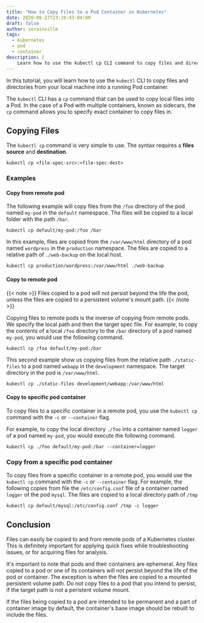 ```yaml
---
title: "How to Copy Files to a Pod Container in Kubernetes"
date: 2020-08-27T23:19:43-04:00
draft: false
author: serainville
tags:
  - kubernetes
  - pod
  - container
description: |
    Learn how to use the kubectl cp CLI command to copy files and directories from your local machine into a container of a running pod.
---
```


In this tutorial, you will learn how to use the `kubectl` CLI to copy files and directories from your local machine into a running Pod container.

The `kubectl` CLI has a `cp` command that can be used to copy local files into a Pod. In the case of a Pod with multiple containers, known as sidecars, the `cp` command allows you to specify exact container to copy files in.

## Copying Files
The `kubectl cp` command is very simple to use. The syntax requires a **files source** and **destination**. 
```shell
kubectl cp <file-spec-src>:<file-spec-dest>
```

### Examples
#### Copy from remote pod
The following example will copy files from the `/foo` directory of the pod named `my-pod` in the `default` namespace. The files will be copied to a local folder with the path `/bar`.

```shell
kubectl cp default/my-pod:/foo /bar
```

In this example, files are copied from the `/var/www/html` directory of a pod named `wordpress` in the `production` namespace. The files are copied to a relative path of `./web-backup` on the local host.

```shell
kubectl cp production/wordpress:/var/www/html ./web-backup
```

#### Copy to remote pod
{{< note >}}
Files copied to a pod will not persist beyond the life the pod, unless the files are copied to a persistent volume's mount path.
{{< /note >}}

Copying files to remote pods is the inverse of copying from remote pods. We specify the local path and then the target spec file. For example, to copy the contents of a local `/foo` directory to the `/bar` directory of a pod named `my-pod`, you would use the following command.
```shell
kubectl cp /foo default/my-pod:/bar
```
This second example show us copying files from the relative path `./static-files` to a pod named `webapp` in the `development` namespace. The target directory in the pod is `/var/www/html`.
```shell
kubectl cp ./static-files development/webapp:/var/www/html
```

#### Copy to specific pod container
To copy files to a specific container in a remote pod, you use the `kubectl cp` command with the `-c` or `--container` flag.

For example, to copy the local directory `./foo` into a container named `logger` of a pod named `my-pod`, you would execute the following command.
```shell
kubectl cp ./foo default/my-pod:/bar --container=logger
```

### Copy from a specific pod container
To copy files from a specific container in a remote pod, you would use the `kubectl cp` command with the `-c` or `--container` flag. For example, the following copies from file the `/etc/config.conf` file of a container named `logger` of the pod `mysql`. The files are copied to a local directory path of `/tmp`

```shell
kubectl cp default/mysql:/etc/config.conf /tmp -c logger
```

## Conclusion
Files can easily be copied to and from remote pods of a Kubernetes cluster. This is definitely important for applying quick fixes while troubleshooting issues, or for acquiring files for analysis. 

It's important to note that pods and their containers are ephemeral. Any files copied to a pod or one of its containers will not persist beyond the life of the pod or container. The exception is when the files are copied to a mounted persistent volume path. Do not copy files to a pod that you intend to persist, if the target path is not a peristent volume mount.

If the files being copied to a pod are intended to be permanent and a part of container image by default, the container's base image should be rebuilt to include the files.




